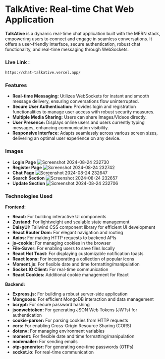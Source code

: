# TalkAtive: Real-time Chat Web Application

**TalkAtive** is a dynamic real-time chat application built with the MERN stack, empowering users to connect and engage in seamless conversations. It offers a user-friendly interface, secure authentication, robust chat functionality, and real-time messaging through WebSockets.

### Live Link : 
```bash
https://chat-talkative.vercel.app/
```

### Features

* **Real-time Messaging:** Utilizes WebSockets for instant and smooth message delivery, ensuring conversations flow uninterrupted.
* **Secure User Authentication:** Provides login and registration functionalities to manage user access with robust security measures.
* **Multiple Media Sharing:** Users can share Images/Videos directly.
* **User Presence:** Displays online users and users currently typing messages, enhancing communication visibility.
* **Responsive Interface:** Adapts seamlessly across various screen sizes, delivering an optimal user experience on any device.

### Images

* **Login Page**
![Screenshot 2024-08-24 232730](https://github.com/user-attachments/assets/44938190-de2c-44af-80c4-54a74f34f457)
* **Register Page**
![Screenshot 2024-08-24 232742](https://github.com/user-attachments/assets/2cfd6f2a-0f5d-4c00-a637-5b53ec0e5447)
* **Chat Page**
![Screenshot 2024-08-24 232647](https://github.com/user-attachments/assets/2ede42ec-74a9-4b87-aa65-94fc1620cb30)
* **Search Section**
![Screenshot 2024-08-24 232657](https://github.com/user-attachments/assets/54d73535-cf2b-41ac-bea9-75bab3da11c4)
* **Update Section**
![Screenshot 2024-08-24 232706](https://github.com/user-attachments/assets/fcac0671-33eb-41d8-80e5-0b53b6b51f48)


### Technologies Used

**Frontend:**

* **React:** For building interactive UI components
* **Zustand:** For lightweight and scalable state management
* **DaisyUI:** Tailwind CSS component library for efficient UI development
* **React Router Dom:** For elegant navigation and routing
* **Axios:** For making HTTP requests to backend APIs
* **js-cookie:** For managing cookies in the browser
* **File-Saver:** For enabling users to save files locally
* **React Hot Toast:** For displaying customizable notification toasts
* **React Icons:** For incorporating a collection of popular icons
* **Moment.js:** For flexible date and time formatting/manipulation
* **Socket.IO Client:** For real-time communication
* **React Cookies:** Additional cookie management for React

**Backend:**

* **Express.js:** For building a robust server-side application
* **Mongoose:** For efficient MongoDB interaction and data management
* **bcrypt:** For secure password hashing
* **jsonwebtoken:** For generating JSON Web Tokens (JWTs) for authentication
* **cookie-parser:** For parsing cookies from HTTP requests
* **cors:** For enabling Cross-Origin Resource Sharing (CORS)
* **dotenv:** For managing environment variables
* **moment:** For flexible date and time formatting/manipulation
* **nodemailer:** For sending emails
* **otp-generator:** For generating one-time passwords (OTPs)
* **socket.io:** For real-time communication

